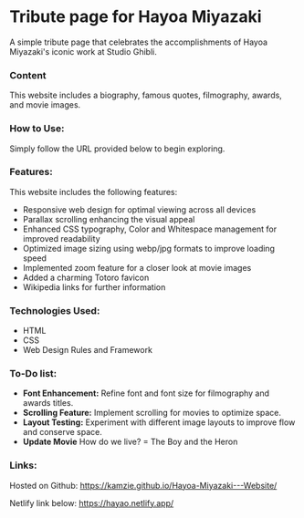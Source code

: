 # Tribute page for Hayoa Miyazaki

A simple tribute page that celebrates the accomplishments of Hayoa Miyazaki's iconic work at Studio Ghibli. 

### Content

This website includes a biography, famous quotes, filmography, awards, and movie images.

### How to Use:

Simply follow the URL provided below to begin exploring.

### Features:

This website includes the following features:

* Responsive web design for optimal viewing across all devices
* Parallax scrolling enhancing the visual appeal
* Enhanced CSS typography, Color and Whitespace management for improved readability
* Optimized image sizing using webp/jpg formats to improve loading speed
* Implemented zoom feature for a closer look at movie images
* Added a charming Totoro favicon
* Wikipedia links for further information

### Technologies Used:

* HTML
* CSS
* Web Design Rules and Framework

### To-Do list:

* **Font Enhancement:** Refine font and font size for filmography and awards titles.
* **Scrolling Feature:** Implement scrolling for movies to optimize space.
* **Layout Testing:** Experiment with different image layouts to improve flow and conserve space.
* **Update Movie** How do we live? = The Boy and the Heron

### Links:

Hosted on Github: https://kamzie.github.io/Hayoa-Miyazaki---Website/

Netlify link below: https://hayao.netlify.app/
